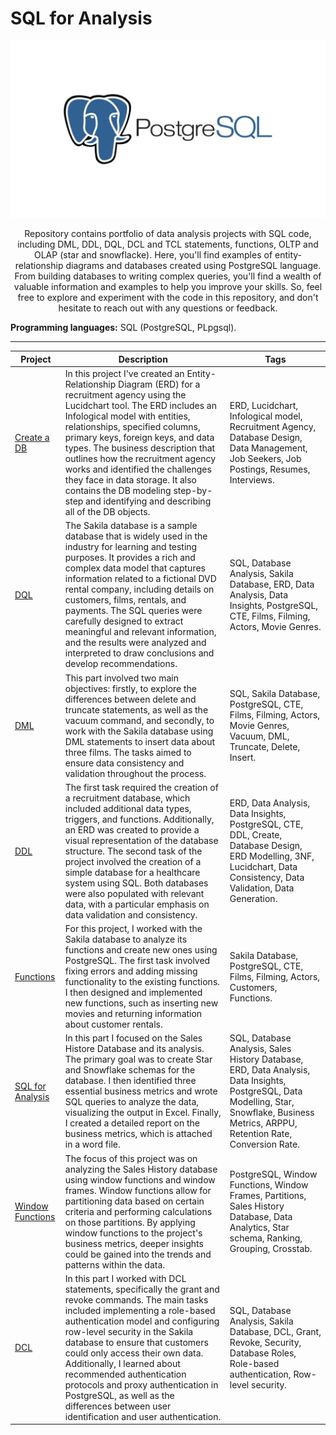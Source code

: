 # SQL for Analysis
![YM-logo](postgres.png)
<p align=center>
Repository contains portfolio of data analysis projects with SQL code, including DML, DDL, DQL, DCL and TCL statements, functions, OLTP and OLAP (star and snowflacke). Here, you'll find examples of entity-relationship diagrams and databases created using PostgreSQL language. From building databases to writing complex queries, you'll find a wealth of valuable information and examples to help you improve your skills. So, feel free to explore and experiment with the code in this repository, and don't hesitate to reach out with any questions or feedback.

**Programming languages:** SQL (PostgreSQL, PLpgsql).

___________________________
  
|  Project | Description | Tags |
| ---------- | ----------  | ---------- | 
| [Create a DB](https://github.com/yyeusiyevich/sql_for_analysis/tree/main/Create%20a%20DB) | In this project I've created an Entity-Relationship Diagram (ERD) for a recruitment agency using the Lucidchart tool. The ERD includes an Infological model with entities, relationships, specified columns, primary keys, foreign keys, and data types. The business description that outlines how the recruitment agency works and identified the challenges they face in data storage. It also contains the DB modeling step-by-step and identifying and describing all of the DB objects.  | ERD, Lucidchart, Infological model, Recruitment Agency, Database Design, Data Management, Job Seekers, Job Postings, Resumes, Interviews. |
| [DQL](https://github.com/yyeusiyevich/sql_for_analysis/tree/main/DQL) | The Sakila database is a sample database that is widely used in the industry for learning and testing purposes. It provides a rich and complex data model that captures information related to a fictional DVD rental company, including details on customers, films, rentals, and payments. The SQL queries were carefully designed to extract meaningful and relevant information, and the results were analyzed and interpreted to draw conclusions and develop recommendations. | SQL, Database Analysis, Sakila Database, ERD, Data Analysis, Data Insights, PostgreSQL, CTE, Films, Filming, Actors, Movie Genres. |
| [DML](https://github.com/yyeusiyevich/sql_for_analysis/blob/main/DML/README.md) | This part involved two main objectives: firstly, to explore the differences between delete and truncate statements, as well as the vacuum command, and secondly, to work with the Sakila database using DML statements to insert data about three films. The tasks aimed to ensure data consistency and validation throughout the process. | SQL, Sakila Database, PostgreSQL, CTE, Films, Filming, Actors, Movie Genres, Vacuum, DML, Truncate, Delete, Insert. |
| [DDL](https://github.com/yyeusiyevich/sql_for_analysis/tree/main/DDL) |  The first task required the creation of a recruitment database, which included additional data types, triggers, and functions. Additionally, an ERD was created to provide a visual representation of the database structure. The second task of the project involved the creation of a simple database for a healthcare system using SQL. Both databases were also populated with relevant data, with a particular emphasis on data validation and consistency. | ERD, Data Analysis, Data Insights, PostgreSQL, CTE, DDL, Create, Database Design, ERD Modelling, 3NF, Lucidchart, Data Consistency, Data Validation, Data Generation.|
| [Functions](https://github.com/yyeusiyevich/sql_for_analysis/tree/main/Functions) | For this project, I worked with the Sakila database to analyze its functions and create new ones using PostgreSQL. The first task involved fixing errors and adding missing functionality to the existing functions. I then designed and implemented new functions, such as inserting new movies and returning information about customer rentals. | Sakila Database, PostgreSQL, CTE, Films, Filming, Actors, Customers, Functions. |
| [SQL for Analysis ](https://github.com/yyeusiyevich/sql_for_analysis/tree/main/SQL%20for%20Analysis) | In this part I focused on the Sales Histore Database and its analysis. The primary goal was to create Star and Snowflake schemas for the database. I then identified three essential business metrics and wrote SQL queries to analyze the data, visualizing the output in Excel. Finally, I created a detailed report on the business metrics, which is attached in a word file. | SQL, Database Analysis, Sales History Database, ERD, Data Analysis, Data Insights, PostgreSQL, Data Modelling, Star, Snowflake, Business Metrics, ARPPU, Retention Rate, Conversion Rate. |
| [Window Functions](https://github.com/yyeusiyevich/sql_for_analysis/tree/main/Window%20Functions%2C%20Frames) | The focus of this project was on analyzing the Sales History database using window functions and window frames. Window functions allow for partitioning data based on certain criteria and performing calculations on those partitions. By applying window functions to the project's business metrics, deeper insights could be gained into the trends and patterns within the data. | PostgreSQL, Window Functions, Window Frames, Partitions, Sales History Database, Data Analytics, Star schema, Ranking, Grouping, Crosstab. |
| [DCL](https://github.com/yyeusiyevich/sql_for_analysis/tree/main/DCL) | In this part I worked with DCL statements, specifically the grant and revoke commands. The main tasks included implementing a role-based authentication model and configuring row-level security in the Sakila database to ensure that customers could only access their own data. Additionally, I learned about recommended authentication protocols and proxy authentication in PostgreSQL, as well as the differences between user identification and user authentication. | SQL, Database Analysis, Sakila Database, DCL, Grant, Revoke, Security, Database Roles, Role-based authentication, Row-level security. |


